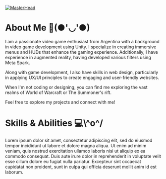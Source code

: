 [![MasterHead](https://i.imgur.com/MdhnHNa.png)](https://github.com/camitermine)

<div><h1>About Me 🌸(●'◡'●)</h1>

<p>I am a passionate video game enthusiast from Argentina with a background in video game development using Unity. I specialize in creating immersive menus and HUDs that enhance the gaming experience. Additionally, I have experience in augmented reality, having developed various filters using Meta Spark.

Along with game development, I also have skills in web design, particularly in applying UX/UI principles to create engaging and user-friendly websites.

When I'm not coding or designing, you can find me exploring the vast realms of World of Warcraft or The Summoner's rift.

Feel free to explore my projects and connect with me!</p></div>



<div><h1>Skills & Abilities 💻\^o^/</h1>
<p>Lorem ipsum dolor sit amet, consectetur adipiscing elit, sed do eiusmod tempor incididunt ut labore et dolore magna aliqua. Ut enim ad minim veniam, quis nostrud exercitation ullamco laboris nisi ut aliquip ex ea commodo consequat. Duis aute irure dolor in reprehenderit in voluptate velit esse cillum dolore eu fugiat nulla pariatur. Excepteur sint occaecat cupidatat non proident, sunt in culpa qui officia deserunt mollit anim id est laborum.</p>





</div>
